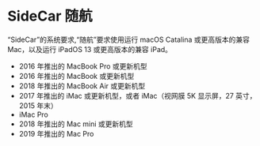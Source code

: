 # SideCar 随航

“SideCar”的系统要求,“随航”要求使用运行 macOS Catalina 或更高版本的兼容 Mac，以及运行 iPadOS 13 或更高版本的兼容 iPad。

- 2016 年推出的 MacBook Pro 或更新机型
- 2016 年推出的 MacBook 或更新机型
- 2018 年推出的 MacBook Air 或更新机型
- 2017 年推出的 iMac 或更新机型，或者 iMac（视网膜 5K 显示屏，27 英寸，2015 年末）
- iMac Pro
- 2018 年推出的 Mac mini 或更新机型
- 2019 年推出的 Mac Pro
